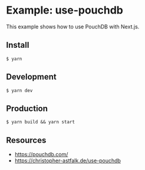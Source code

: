# Example: use-pouchdb

This example shows how to use PouchDB with Next.js.

## Install

    $ yarn

## Development

    $ yarn dev

## Production

    $ yarn build && yarn start

## Resources

- https://pouchdb.com/
- https://christopher-astfalk.de/use-pouchdb
